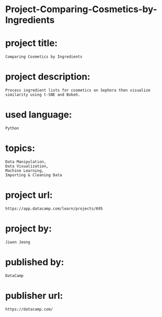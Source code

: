 # Project-Comparing-Cosmetics-by-Ingredients

# project title:

    Comparing Cosmetics by Ingredients

# project description:

    Process ingredient lists for cosmetics on Sephora then visualize similarity using t-SNE and Bokeh.

# used language:

    Python

# topics:

    Data Manipulation,
    Data Visualization,
    Machine Learning,
    Importing & Cleaning Data

# project url:

    https://app.datacamp.com/learn/projects/695

# project by:

    Jiwon Jeong

# published by:

    DataCamp

# publisher url:

    https://datacamp.com/
